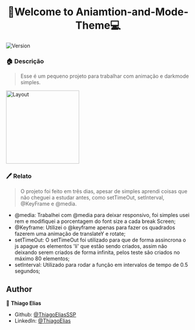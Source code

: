 <h1 align="center">🔦Welcome to Aniamtion-and-Mode-Theme💻</h1>
<p>
  <img alt="Version" src="https://img.shields.io/badge/version-0.3.0-blue.svg?cacheSeconds=2592000" />
</p>

### 🏠 **Descrição**
> Esse é um pequeno projeto para trabalhar com animação e darkmode simples.

<p>
  <img alt="Layout" src="https://i.ibb.co/NSsXFcT/Whats-App-Video-2021-05-11-at-23-52-51.gif" style="width: 200px; height: auto;"/>
</p>

### 🖊 Relato
> O projeto foi feito em três dias, apesar de simples aprendi coisas que não cheguei a estudar antes, como setTimeOut, setInterval, @KeyFrame e @media.

- @media: Trabalhei com @media para deixar responsivo, foi simples usei rem e modifiquei a porcentagem do font size a cada break Screen;
- @Keyframe: Utilizei o @keyframe apenas para fazer os quadrados fazerem uma animação de translateY e rotate;
- setTimeOut: O setTimeOut foi utilizado para que de forma assincrona o js apague os elementos 'li' que estão sendo criados, assim não deixando serem criados de forma infinita, pelos teste são criados no máximo 80 elementos;
- setInterval: Utilizado para rodar a função em intervalos de tempo de 0.5 segundos;

## Author

👤 **Thiago Elias**

* Github: [@ThiagoEliasSSP](https://github.com/ThiagoEliasSSP)
* LinkedIn: [@ThiagoElias](https://www.linkedin.com/in/ThiagoEliasSSP)
